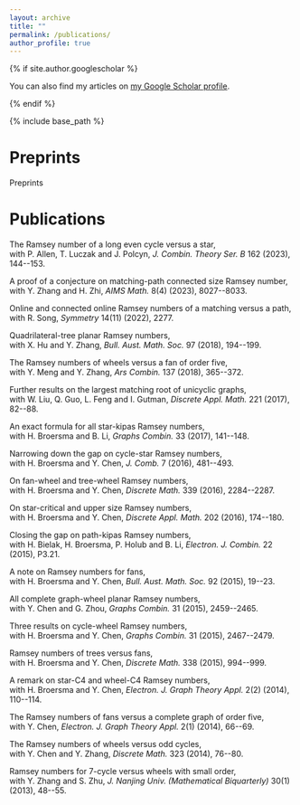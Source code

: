 ```yaml
---
layout: archive
title: ""
permalink: /publications/
author_profile: true
---
```


<!-- {% for post in site.publications reversed %}
  {% include archive-single.html %}
{% endfor %}-->
    
{% if site.author.googlescholar %}
<p><div class="wordwrap">You can also find my articles on <a href="{{site.author.googlescholar}}">my Google Scholar profile</a>.</div></p>
{% endif %}

{% include base_path %}


Preprints
======

Preprints


Publications
======

The Ramsey number of a long even cycle versus a star, <br>with P. Allen, T. Luczak and J. Polcyn, _J. Combin. Theory Ser. B_ 162 (2023), 144--153.

A proof of a conjecture on matching-path connected size Ramsey number, <br>with Y. Zhang and H. Zhi, _AIMS Math._ 8(4) (2023), 8027--8033.

Online and connected online Ramsey numbers of a matching versus a path, <br>with R. Song, _Symmetry_ 14(11) (2022), 2277.

Quadrilateral-tree planar Ramsey numbers, <br>with X. Hu and Y. Zhang, _Bull. Aust. Math. Soc._ 97 (2018), 194--199.

The Ramsey numbers of wheels versus a fan of order five, <br>with Y. Meng and Y. Zhang, _Ars Combin._ 137 (2018), 365--372.

Further results on the largest matching root of unicyclic graphs, <br>with W. Liu, Q. Guo, L. Feng and I. Gutman, _Discrete Appl. Math._ 221 (2017), 82--88.

An exact formula for all star-kipas Ramsey numbers, <br>with H. Broersma and B. Li, _Graphs Combin._ 33 (2017), 141--148.

Narrowing down the gap on cycle-star Ramsey numbers, <br>with H. Broersma and Y. Chen, _J. Comb._ 7 (2016), 481--493.

On fan-wheel and tree-wheel Ramsey numbers, <br>with H. Broersma and Y. Chen, _Discrete Math._ 339 (2016), 2284--2287.

On star-critical and upper size Ramsey numbers, <br>with H. Broersma and Y. Chen, _Discrete Appl. Math._ 202 (2016), 174--180.

Closing the gap on path-kipas Ramsey numbers, <br>with H. Bielak, H. Broersma, P. Holub and B. Li, _Electron. J. Combin._ 22 (2015), P3.21.

A note on Ramsey numbers for fans, <br>with H. Broersma and Y. Chen, _Bull. Aust. Math. Soc._ 92 (2015), 19--23.

All complete graph-wheel planar Ramsey numbers, <br>with Y. Chen and G. Zhou, _Graphs Combin._ 31 (2015), 2459--2465.

Three results on cycle-wheel Ramsey numbers, <br>with H. Broersma and Y. Chen, _Graphs Combin._ 31 (2015), 2467--2479.

Ramsey numbers of trees versus fans, <br>with H. Broersma and Y. Chen, _Discrete Math._ 338 (2015), 994--999.

A remark on star-C4 and wheel-C4 Ramsey numbers, <br>with H. Broersma and Y. Chen, _Electron. J. Graph Theory Appl._ 2(2) (2014), 110--114.

The Ramsey numbers of fans versus a complete graph of order five, <br>with Y. Chen, _Electron. J. Graph Theory Appl._ 2(1) (2014), 66--69.

The Ramsey numbers of wheels versus odd cycles, <br>with Y. Chen and Y. Zhang, _Discrete Math._ 323 (2014), 76--80.

Ramsey numbers for 7-cycle versus wheels with small order, <br>with Y. Zhang and S. Zhu, _J. Nanjing Univ. (Mathematical Biquarterly)_ 30(1) (2013), 48--55.
